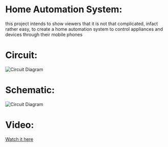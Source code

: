 # Home Automation System:

this project intends to show viewers that it is not that complicated, infact rather easy,
to create a home automation system to control appliances and devices through their mobile phones

# Circuit:

![Circuit Diagram](https://raw.githubusercontent.com/abdalmoniem/DIY_Polls/Poll_Projects/Poll_#1_Home_Automation_System/Circuit_and_Schematic/home_automation_bb.png)

# Schematic:

![Circuit Diagram](https://raw.githubusercontent.com/abdalmoniem/DIY_Polls/Poll_Projects/Poll_#1_Home_Automation_System/Circuit_and_Schematic/home_automation_schem.png)

# Video:
[Watch it here](https://youtu.be/0KoH8uTKFFk)
